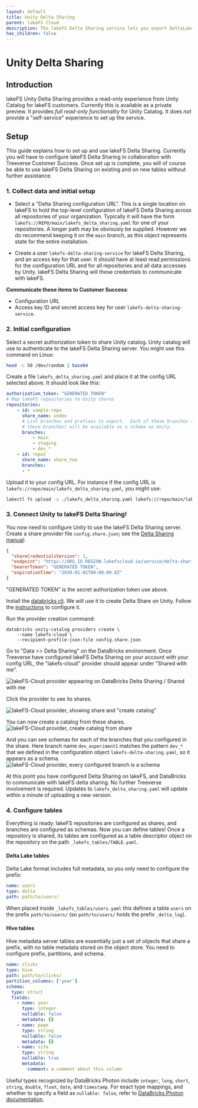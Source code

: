 ```yaml
---
layout: default
title: Unity Delta Sharing
parent: lakeFS Cloud
description: The lakeFS Delta Sharing service lets you export DeltaLake and HMS-style tables stored on lakeFS over the Delta Sharing protocol. This is particularly useful with DataBricks Unity.
has_children: false
---
```


# Unity Delta Sharing

## Introduction

lakeFS Unity Delta Sharing provides a read-only experience from Unity
Catalog for lakeFS customers.  Currently this is available as a private
preview.  It provides _full read-only functionality_ for Unity Catalog.  It
does _not_ provide a "self-service" experience to set up the service.

## Setup

This guide explains how to set up and use lakeFS Delta Sharing.  Currently
you will have to configure lakeFS Delta Sharing in collaboration with
Treeverse Customer Success.  Once set up is complete, you will of course be
able to use lakeFS Delta Sharing on existing and on new tables without
further assistance.

### 1. Collect data and initial setup

* Select a "Delta Sharing configuration URL".  This is a single location on lakeFS
  to hold the top-level configuration of lakeFS Delta Sharing across all
  repositories of your organization.  Typically it will have the form
  `lakefs://REPO/main/lakefs_delta_sharing.yaml` for one of your
  repositories.  A longer path may be obviously be supplied.  However we do
  recommend keeping it on the `main` branch, as this object represents state
  for the entire installation.

* Create a user `lakefs-delta-sharing-service` for lakeFS Delta Sharing, and
  an access key for that user.  It should have at least read permissions for
  the configuration URL and for all repositories and all data accesses by
  Unity.  lakeFS Delta Sharing will these credentials to communicate with
  lakeFS.

**Communicate these items to Customer Success**:

* Configuration URL
* Access key ID and secret access key for user `lakefs-delta-sharing-service`.

### 2. Initial configuration

Select a secret authorization token to share Unity catalog.  Unity catalog
will use to authenticate to the lakeFS Delta Sharing server.  You might use
this command on Linux:

```sh
head -c 50 /dev/random | base64
```

Create a file `lakefs_delta_sharing.yaml` and place it at the config URL
selected above.  It should look like this:

```yaml
authorization_token: "GENERATED TOKEN"
# Map lakeFS repositories to Unity shares
repositories:
    - id: sample-repo
      share_name: undev
      # List branches and prefixes to export.  Each of these branches (and only
      # these branches) will be available as a schema on Unity.
      branches:
          - main
          - staging
          - dev_*
    - id: repo2
      share_name: share_two
      branches:
      - *
```

Upload it to your config URL.  For instance if the config URL is
`lakefs://repo/main/lakefs_delta_sharing.yaml`, you might use:

```sh
lakectl fs upload -s ./lakefs_delta_sharing.yaml lakefs://repo/main/lakefs_delta_sharing.yaml
```

### 3. Connect Unity to lakeFS Delta Sharing!

You now need to configure Unity to use the lakeFS Delta Sharing server.
Create a share provider file `config.share.json`; see the [Delta Sharing
manual][databricks-delta-sharing]:

   ```json
   {
     "shareCredentialsVersion": 1,
     "endpoint": "https://ORG_ID.REGION.lakefscloud.io/service/delta-sharing/v1",
     "bearerToken": "GENERATED TOKEN",
     "expirationTime": "2030-01-01T00:00:00.0Z"
   }
   ```

"GENERATED TOKEN" is the secret authorization token use above.

Install the [databricks cli][databricks-cli].  We will use it to create
Delta Share on Unity.  Follow the
[instructions](https://docs.databricks.com/dev-tools/cli/index.html#set-up-authentication-using-a-databricks-personal-access-token)
to configure it.

Run the provider creation command:
   ```shell
   databricks unity-catalog providers create \
       --name lakefs-cloud \
       --recipient-profile-json-file config.share.json
   ```

Go to "Data >> Delta Sharing" on the DataBricks environment.  Once Treeverse
have configured lakeFS Delta Sharing on your account with your config URL,
the "lakefs-cloud" provider should appear under "Shared with me".

![lakeFS-Cloud provider appearing on DataBricks Delta Sharing / Shared with me](/assets/img/unity-delta-sharing-provider.png)

Click the provider to see its shares.

![lakeFS-Cloud provider, showing share and "create catalog"](/assets/img/unity-delta-sharing-shares.png)

You can now create a catalog from these shares.
![lakeFS-Cloud provider, create catalog from share](/assets/img/unity-delta-sharing-create-catalog.png)

And you can see schemas for each of the branches that you configured in the
share.  Here branch name `dev_experiment1` matches the pattern `dev_*` that
we defined in the configuration object `lakefs-delta-sharing.yaml`, so it
appears as a schema.  ![lakeFS-Cloud provider, every configured branch is a
schema](../assets/img/unity-delta-sharing-schema-per-branch.png)

At this point you have configured Delta Sharing on lakeFS, and DataBricks to
communicate with lakeFS delta sharing.  No further Treeverse involvement is
required.  Updates to `lakefs_delta_sharing.yaml` will update within a
minute of uploading a new version.

### 4. Configure tables

Everything is ready: lakeFS repositories are configured as shares, and
branches are configured as schemas.  Now you can define tables!  Once a
repository is shared, its tables are configured as a table descriptor object
on the repository on the path `_lakefs_tables/TABLE.yaml`.

#### Delta Lake tables

Delta Lake format includes full metadata, so you only need to configure the prefix:

```yaml
name: users
type: delta
path: path/to/users/
```

When placed inside `_lakefs_tables/users.yaml` this defines a table `users`
on the prefix `path/to/users/` (so `path/to/users/` holds the prefix
`_delta_log`).

#### Hive tables

Hive metadata server tables are essentially just a set of objects that share
a prefix, with no table metadata stored on the object store.  You need to
configure prefix, partitions, and schema.

```yaml
name: clicks
type: hive
path: path/to/clicks/
partition_columns: ['year']
schema:
  type: struct
  fields:
    - name: year
      type: integer
      nullable: false
      metadata: {}
    - name: page
      type: string
      nullable: false
      metadata: {}
    - name: site
      type: string
      nullable: true
      metadata:
        comment: a comment about this column
```

Useful types recognized by DataBricks Photon include `integer`, `long`,
`short`, `string`, `double`, `float`, `date`, and `timestamp`.  For exact
type mappings, and whether to specify a field as `nullable: false`, refer to
[DataBricks Photon documentation][databricks-photon-types].


[databricks-delta-sharing]:  https://docs.databricks.com/data-sharing/manage-provider.html#instructions
[databricks-cli]:  https://docs.databricks.com/dev-tools/cli/index.html
[databricks-photon-types]:  https://docs.databricks.com/runtime/photon.html#photon-coverage

